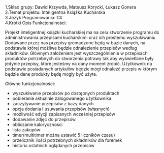 
1.Skład grupy: Dawid Krzywda, Mateusz Korycki, Łukasz Gonera </br>
2.Temat projektu: Inteligentna Książka Kucharska </br>
3.Język Programowania: C# </br>
4.Krótki Opis Funkcjonalności:

Projekt inteligentnej książki kucharskiej ma na celu stworzenie programu do administrowania przepisami kucharskimi oraz ich prostemu wyszukiwaniu. Dodawane przez nas przepisy gromadzone będą w bazie danych, na podstawie której możliwe będzie odnalezienie przepisów według składników. Głównym założeniem jest wyszczególnienie w przepisach produktów potrzebnych do stworzenia potrawy tak aby wyświetlane były jedynie przepisy, które jesteśmy na dany moment zrobić. Użytkownik na podstawie posiadanych artykułów będzie mógł odnaleźć przepis w którym będzie dane produkty będą mogły być użyte.

Główne funkcjonalności:
- wyszukiwanie przepisów po dostępnych produktach
- pobieranie aktualnie zalogowanego użytkownika 
- zaczytywanie przepisów z bazy danych
- opcja dodania i usuwania przepisów (własnych)
- możliwość edycji zapisanych wcześniej przepisów
- dodawanie zdjęć do przepisów
- obliczanie kaloryczności
- lista zakupów
- timer(multitimer można ustawić 5 liczników czasu)
- przelicznik ilości potrzebnych składników dla foremek
- historia ostatnich oglądanych przepisów
